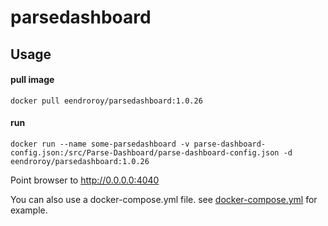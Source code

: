 # parsedashboard

## Usage

#### pull image

    docker pull eendroroy/parsedashboard:1.0.26

#### run

    docker run --name some-parsedashboard -v parse-dashboard-config.json:/src/Parse-Dashboard/parse-dashboard-config.json -d eendroroy/parsedashboard:1.0.26     

Point browser to http://0.0.0.0:4040

You can also use a docker-compose.yml file. see [docker-compose.yml](docker-compose.yml) for example.